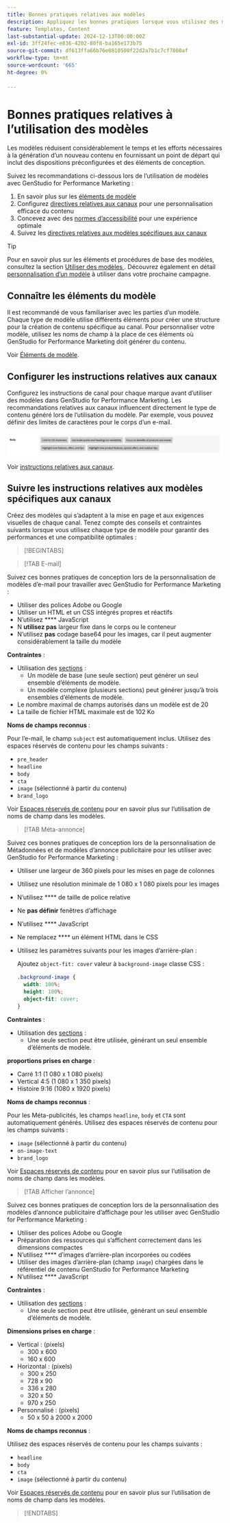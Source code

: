 ```yaml
---
title: Bonnes pratiques relatives aux modèles
description: Appliquez les bonnes pratiques lorsque vous utilisez des modèles avec Adobe GenStudio for Performance Marketing.
feature: Templates, Content
last-substantial-update: 2024-12-13T00:00:00Z
exl-id: 3ff24fec-e836-4202-80f8-ba165e173b75
source-git-commit: df613ffa66b76e0810500f22d2a7b1c7cf7860af
workflow-type: tm+mt
source-wordcount: '665'
ht-degree: 0%

---
```


# Bonnes pratiques relatives à l’utilisation des modèles

Les modèles réduisent considérablement le temps et les efforts nécessaires à la génération d’un nouveau contenu en fournissant un point de départ qui inclut des dispositions préconfigurées et des éléments de conception.

Suivez les recommandations ci-dessous lors de l’utilisation de modèles avec GenStudio for Performance Marketing :

1. En savoir plus sur les [éléments de modèle](#know-about-template-elements)
1. Configurez [directives relatives aux canaux](#configure-channel-guidelines) pour une personnalisation efficace du contenu
1. Concevez avec des [normes d’accessibilité](accessibility-for-templates.md) pour une expérience optimale
1. Suivez les [directives relatives aux modèles spécifiques aux canaux](#follow-channel-specific-template-guidelines)

>[!TIP]
>
>Pour en savoir plus sur les éléments et procédures de base des modèles, consultez la section [ Utiliser des modèles ](use-templates.md). Découvrez également en détail [personnalisation d’un modèle](customize-template.md) à utiliser dans votre prochaine campagne.

## Connaître les éléments du modèle

Il est recommandé de vous familiariser avec les parties d’un modèle. Chaque type de modèle utilise différents éléments pour créer une structure pour la création de contenu spécifique au canal. Pour personnaliser votre modèle, utilisez les noms de champ à la place de ces éléments où GenStudio for Performance Marketing doit générer du contenu.

Voir [Éléments de modèle](use-templates.md#template-elements).

## Configurer les instructions relatives aux canaux

Configurez les instructions de canal pour chaque marque avant d’utiliser des modèles dans GenStudio for Performance Marketing. Les recommandations relatives aux canaux influencent directement le type de contenu généré lors de l’utilisation du modèle. Par exemple, vous pouvez définir des limites de caractères pour le corps d’un e-mail.

![Spécifications du corps](/help/assets/channel-email-body.png)

Voir [instructions relatives aux canaux](/help/user-guide/guidelines/brands.md#channel-guidelines).

## Suivre les instructions relatives aux modèles spécifiques aux canaux

Créez des modèles qui s’adaptent à la mise en page et aux exigences visuelles de chaque canal. Tenez compte des conseils et contraintes suivants lorsque vous utilisez chaque type de modèle pour garantir des performances et une compatibilité optimales :

>[!BEGINTABS]

>[!TAB E-mail]

Suivez ces bonnes pratiques de conception lors de la personnalisation de modèles d’e-mail pour travailler avec GenStudio for Performance Marketing :

- Utiliser des polices Adobe ou Google
- Utiliser un HTML et un CSS intégrés propres et réactifs
- N’utilisez **** JavaScript
- N **utilisez pas** largeur fixe dans le corps ou le conteneur
- N’utilisez **pas** codage base64 pour les images, car il peut augmenter considérablement la taille du modèle

**Contraintes** :

- Utilisation des [sections](customize-template.md#sections-or-groups) :
   - Un modèle de base (une seule section) peut générer un seul ensemble d’éléments de modèle.
   - Un modèle complexe (plusieurs sections) peut générer jusqu’à trois ensembles d’éléments de modèle.
- Le nombre maximal de champs autorisés dans un modèle est de 20
- La taille de fichier HTML maximale est de 102 Ko

**Noms de champs reconnus** :

Pour l’e-mail, le champ `subject` est automatiquement inclus. Utilisez des espaces réservés de contenu pour les champs suivants :

- `pre_header`
- `headline`
- `body`
- `cta`
- `image` (sélectionné à partir du contenu)
- `brand_logo`

Voir [Espaces réservés de contenu](customize-template.md#content-placeholders) pour en savoir plus sur l’utilisation de noms de champ dans les modèles.

>[!TAB Méta-annonce]

Suivez ces bonnes pratiques de conception lors de la personnalisation de Métadonnées et de modèles d’annonce publicitaire pour les utiliser avec GenStudio for Performance Marketing :

- Utiliser une largeur de 360 pixels pour les mises en page de colonnes
- Utilisez une résolution minimale de 1 080 x 1 080 pixels pour les images
- N’utilisez **** de taille de police relative
- Ne **pas définir** fenêtres d’affichage
- N’utilisez **** JavaScript
- Ne remplacez **** un élément HTML dans le CSS
- Utilisez les paramètres suivants pour les images d’arrière-plan :

  Ajoutez `object-fit: cover` valeur à `background-image` classe CSS :

  ```css
  .background-image {
    width: 100%;
    height: 100%;
    object-fit: cover;
  }
  ```

**Contraintes** :

- Utilisation des [sections](customize-template.md#sections-or-groups) :
   - Une seule section peut être utilisée, générant un seul ensemble d’éléments de modèle.

**proportions prises en charge** :

- Carré 1:1 (1 080 x 1 080 pixels)
- Vertical 4:5 (1 080 x 1 350 pixels)
- Histoire 9:16 (1080 x 1920 pixels)

**Noms de champs reconnus** :

Pour les Méta-publicités, les champs `headline`, `body` et `CTA` sont automatiquement générés. Utilisez des espaces réservés de contenu pour les champs suivants :

- `image` (sélectionné à partir du contenu)
- `on-image-text`
- `brand_logo`

Voir [Espaces réservés de contenu](customize-template.md#content-placeholders) pour en savoir plus sur l’utilisation de noms de champ dans les modèles.

>[!TAB Afficher l’annonce]

Suivez ces bonnes pratiques de conception lors de la personnalisation des modèles d’annonce publicitaire d’affichage pour les utiliser avec GenStudio for Performance Marketing :

- Utiliser des polices Adobe ou Google
- Préparation des ressources qui s’affichent correctement dans les dimensions compactes
- N’utilisez **** d’images d’arrière-plan incorporées ou codées
- Utiliser des images d’arrière-plan (champ `image`) chargées dans le référentiel de contenu GenStudio for Performance Marketing
- N’utilisez **** JavaScript

**Contraintes** :

- Utilisation des [sections](customize-template.md#sections-or-groups) :
   - Une seule section peut être utilisée, générant un seul ensemble d’éléments de modèle.

**Dimensions prises en charge** :

- Vertical : (pixels)
   - 300 x 600
   - 160 x 600&#x200B;
- Horizontal : (pixels)
   - 300 x 250
   - 728 x 90
   - 336 x 280
   - 320 x 50
   - 970 x 250&#x200B;
- Personnalisé : (pixels)
   - 50 x 50 à 2000 x 2000

**Noms de champs reconnus** :

Utilisez des espaces réservés de contenu pour les champs suivants :

- `headline`
- `body`
- `cta`
- `image` (sélectionné à partir du contenu)

Voir [Espaces réservés de contenu](customize-template.md#content-placeholders) pour en savoir plus sur l’utilisation de noms de champ dans les modèles.

>[!ENDTABS]
